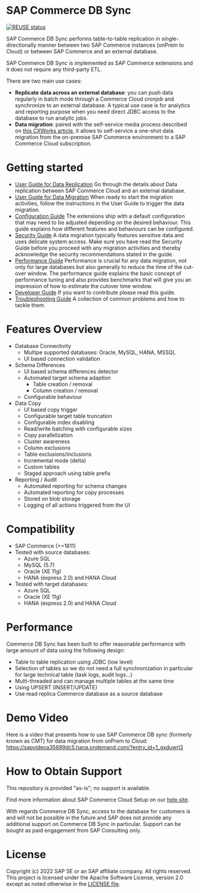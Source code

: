 # SAP Commerce DB Sync

[![REUSE status](https://api.reuse.software/badge/github.com/SAP-samples/commerce-migration-toolkit)](https://api.reuse.software/info/github.com/SAP-samples/commerce-migration-toolkit)

SAP Commerce DB Sync performs table-to-table replication in single-directionally manner between two SAP Commerce instances (onPrem to Cloud) or between SAP Commerce and an external database.

SAP Commerce DB Sync is implemented as SAP Commerce extensions and it does not require any third-party ETL.

There are two main use cases:
* __Replicate data across an external database__: you can push data regularly in batch mode through a Commerce Cloud cronjob and synchronize to an external database. A typical use case is for analytics and reporting purpose when you need direct JDBC access to the database to run analytic jobs.
* __Data migration__: paired with the self-service media process described on [this CXWorks article](https://www.sap.com/cxworks/article/2589632453/migrate_to_sap_commerce_cloud_migrate_media_with_azcopy), it allows to self-service a one-shot data migration from the on-premise SAP Commerce environment to a SAP Commerce Cloud subscription.

# Getting started

* [User Guide for Data Replication](docs/user/USER-GUIDE-DATA-REPLICATION.md) Go through the details about Data replication between SAP Commerce Cloud and an external database. 
* [User Guide for Data Migration](docs/user/USER-GUIDE-DATA-MIGRATION.md) When ready to start the migration activities, follow the instructions in the User Guide to trigger the data migration.
* [Configuration Guide](docs/configuration/CONFIGURATION-GUIDE.md) The extensions ship with a default configuration that may need to be adjusted depending on the desired behaviour. This guide explains how different features and behaviours can be configured.
* [Security Guide](docs/security/SECURITY-GUIDE.md) A data migration typically features sensitive data and uses delicate system access. Make sure you have read the Security Guide before you proceed with any migration activities and thereby acknowledge the security recommendations stated in the guide.
* [Performance Guide](docs/performance/PERFORMANCE-GUIDE.md) Performance is crucial for any data migration, not only for large databases but also generally to reduce the time of the cut-over window. The performance guide explains the basic concept of performance tuning and also provides benchmarks that will give you an impression of how to estimate the cutover time window.
* [Developer Guide](docs/developer/DEVELOPER-GUIDE.md) If you want to contribute please read this guide.
* [Troubleshooting Guide](docs/troubleshooting/TROUBLESHOOTING-GUIDE.md) A collection of common problems and how to tackle them.

# Features Overview

* Database Connectivity
  * Multipe supported databases: Oracle, MySQL, HANA, MSSQL
  * UI based connection validation
* Schema Differences
  * UI based schema differences detector
  * Automated target schema adaption
    * Table creation / removal
    * Column creation / removal
  * Configurable behaviour
* Data Copy
  * UI based copy trigger
  * Configurable target table truncation
  * Configurable index disabling
  * Read/write batching with configurable sizes
  * Copy parallelization
  * Cluster awareness
  * Column exclusions
  * Table exclusions/inclusions
  * Incremental mode (delta)
  * Custom tables
  * Staged approach using table prefix
* Reporting / Audit
  * Automated reporting for schema changes
  * Automated reporting for copy processes
  * Stored on blob storage
  * Logging of all actions triggered from the UI

# Compatibility

  * SAP Commerce (>=1811)
  * Tested with source databases:
    * Azure SQL
    * MySQL (5.7)
    * Oracle (XE 11g)
    * HANA (express 2.0) and HANA Cloud
  * Tested with target databases:
    * Azure SQL
    * Oracle (XE 11g)
    * HANA (express 2.0) and HANA Cloud

# Performance

Commerce DB Sync has been built to offer reasonable performance with large amount of data using the following design: 
* Table to table replication using JDBC (low level)
* Selection of tables so we do not need a full synchronization in particular for large technical table (task logs, audit logs...)​
* Multi-threaded and can manage multiple tables at the same time ​
* Using UPSERT (INSERT/UPDATE)
* Use read replica Commerce database as a source database

# Demo Video
Here is a video that presents how to use SAP Commerce DB sync (formerly known as CMT) for data migration from onPrem to Cloud: 
  https://sapvideoa35699dc5.hana.ondemand.com/?entry_id=1_gxduwrl3

# How to Obtain Support

This repository is provided "as-is"; no support is available.

Find more information about SAP Commerce Cloud Setup on our [help site](https://help.sap.com/viewer/product/SAP_COMMERCE_CLOUD_PUBLIC_CLOUD/LATEST/en-US).

With regards Commerce DB Sync, access to the database for customers is and will not be possible in the future and SAP does not provide any additional support on Commerce DB Sync in particular. Support can be bought as paid engagement from SAP Consulting only.

# License
Copyright (c) 2022 SAP SE or an SAP affiliate company. All rights reserved. This project is licensed under the Apache Software License, version 2.0 except as noted otherwise in the [LICENSE file](LICENSE).
